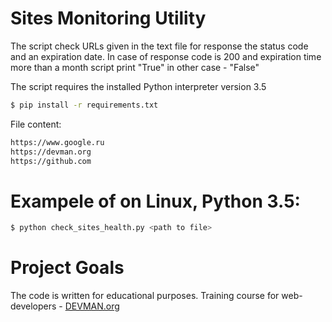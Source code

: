 # Sites Monitoring Utility

The script check URLs given in the text file for response the status code and an expiration date. In case of response code is 200 and expiration time more than a month script print "True"
in other case - "False"

The script requires the installed Python interpreter version 3.5
```bash 
$ pip install -r requirements.txt
``` 
File content:
```bash
https://www.google.ru
https://devman.org
https://github.com
```

# Exampele of on Linux, Python 3.5:


```bash
$ python check_sites_health.py <path to file>
```
# Project Goals

The code is written for educational purposes. Training course for web-developers - [DEVMAN.org](https://devman.org)
